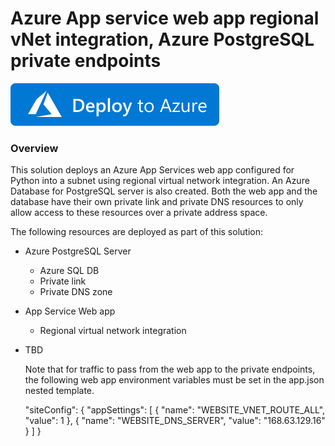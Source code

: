 # Azure App service web app regional vNet integration, Azure PostgreSQL private endpoints

[![Deploy To Azure](https://raw.githubusercontent.com/Azure/azure-quickstart-templates/master/1-CONTRIBUTION-GUIDE/images/deploytoazure.svg?sanitize=true)](https://portal.azure.com/#create/Microsoft.Template/uri/https%3A%2F%2Fraw.githubusercontent.com%2Fmpapas%2Fazure-samples%2Fmaster%2Fprovision-web-app-python-postgreSQL%2Fazuredeploy.json)


### Overview

This solution deploys an Azure App Services web app configured for Python into a subnet using regional virtual network integration. An Azure Database for PostgreSQL server is also created. Both the web app and the database have their own private link and private DNS resources to only allow access to these resources over a private address space.

The following resources are deployed as part of this solution:

- Azure PostgreSQL Server
  - Azure SQL DB
  - Private link
  - Private DNS zone
- App Service Web app
  - Regional virtual network integration
- TBD

  Note that for traffic to pass from the web app to the private endpoints, the following web app environment variables must be set in the app.json nested template.

  "siteConfig": {
                    "appSettings": [
                        {
                            "name": "WEBSITE_VNET_ROUTE_ALL",
                            "value": 1
                        },
                        {
                            "name": "WEBSITE_DNS_SERVER",
                            "value": "168.63.129.16"
                        }
                    ]
                }

